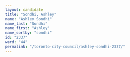 ```yaml
---
layout: candidate
title: "Sondhi, Ashley"
name: "Ashley Sondhi"
name_last: "Sondhi"
name_first: "Ashley"
name_sortby: "sondhi"
id: "2337"
ward: "44"
permalink: "/toronto-city-council/ashley-sondhi-2337/"
---
```

